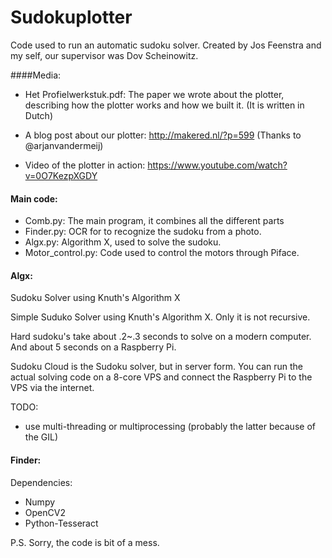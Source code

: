 Sudokuplotter
=============

Code used to run an automatic sudoku solver.
Created by Jos Feenstra and my self, our supervisor was Dov Scheinowitz.

####Media:

* Het Profielwerkstuk.pdf: The paper we wrote about the plotter, describing how the plotter works and how we built it. (It is written in Dutch)
* A blog post about our plotter: http://makered.nl/?p=599 (Thanks to @arjanvandermeij)

* Video of the plotter in action: https://www.youtube.com/watch?v=0O7KezpXGDY

#### Main code:

* Comb.py: The main program, it combines all the different parts
* Finder.py: OCR for to recognize the sudoku from a photo.
* Algx.py: Algorithm X, used to solve the sudoku. 
* Motor_control.py: Code used to control the motors through Piface.

#### Algx:

Sudoku Solver using Knuth's Algorithm X

Simple Suduko Solver using Knuth's Algorithm X. Only it is not recursive. 

Hard sudoku's take about .2~.3 seconds to solve on a modern computer. And about 5 seconds on a Raspberry Pi.

Sudoku Cloud is the Sudoku solver, but in server form. You can run the actual solving code on a 8-core VPS and connect the Raspberry Pi to the VPS via the internet.

TODO:
 * use multi-threading or multiprocessing (probably the latter because of the GIL)

#### Finder:

Dependencies:
 * Numpy
 * OpenCV2
 * Python-Tesseract



P.S. Sorry, the code is bit of a mess.
